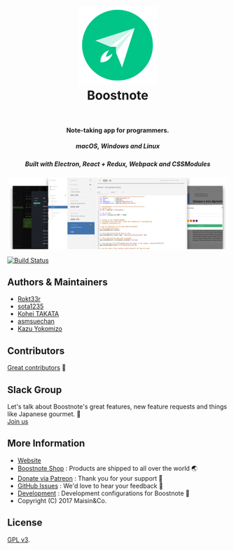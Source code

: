 <h1 align="center">
  <a href="https://github.com/BoostIO/Boostnote"><img src="./resources/app.png" alt="Boostnote" width="180"></a>
  <br>
  Boostnote
  <br>
  <br>
</h1>
<h4 align="center">Note-taking app for programmers. </h4>
<h5 align="center">macOS, Windows and Linux</h5>
<h5 align="center">Built with Electron, React + Redux, Webpack and CSSModules</h5>

![Boostnote app screenshot](./resources/repository/top.png)

[![Build Status](https://travis-ci.org/BoostIO/Boostnote.svg?branch=master)](https://travis-ci.org/BoostIO/Boostnote)

## Authors & Maintainers
- [Rokt33r](https://github.com/rokt33r)
- [sota1235](https://github.com/sota1235)
- [Kohei TAKATA](https://github.com/kohei-takata)
- [asmsuechan](https://github.com/asmsuechan)
- [Kazu Yokomizo](https://github.com/kazup01)

## Contributors
[Great contributors](https://github.com/BoostIO/Boostnote/graphs/contributors) :tada:

## Slack Group
Let's talk about Boostnote's great features, new feature requests and things like Japanese gourmet. 🍣 <br>
[Join us](https://boostnote-group.slack.com/shared_invite/MTY3MzY5Mjc4ODk3LTE0OTE5Njg0NjEtNzg2MzUwOTY3NQ)

## More Information
* [Website](https://boostnote.io)
* [Boostnote Shop](https://boostnote.paintory.com/) : Products are shipped to all over the world 🌏
* [Donate via Patreon](https://www.patreon.com/boostnote) : Thank you for your support 🎉
* [GitHub Issues](https://github.com/BoostIO/Boostnote/issues) : We'd love to hear your feedback 🙌
* [Development](https://github.com/BoostIO/Boostnote/blob/master/docs/build.md) : Development configurations for Boostnote 🚀
* Copyright (C) 2017 Maisin&Co.

## License

[GPL v3](./LICENSE).
